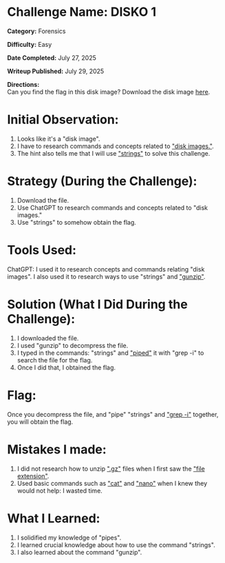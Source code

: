 # Challenge Name: DISKO 1

**Category:** Forensics

**Difficulty:** Easy

**Date Completed:**  July 27, 2025

**Writeup Published:** July 29, 2025

**Directions:**  
Can you find the flag in this disk image? Download the disk image [here](https://artifacts.picoctf.net/c/538/disko-1.dd.gz).

 # Initial Observation: 
1. Looks like it's a "disk image".
2. I have to research commands and concepts related to ["disk images."](https://www.techtarget.com/whatis/definition/disk-image).
3. The hint also tells me that I will use ["strings"](https://labex.io/tutorials/linux-linux-strings-command-with-practical-examples-422934) to solve this challenge.

 # Strategy (During the Challenge):
1. Download the file.
2. Use ChatGPT to research commands and concepts related to "disk images."
3. Use "strings" to somehow obtain the flag.


 # Tools Used:

ChatGPT: I used it to research concepts and commands relating "disk images". I also used it to research ways to use "strings" and ["gunzip"](https://www.geeksforgeeks.org/linux-unix/gunzip-command-in-linux-with-examples/).

# Solution (What I Did During the Challenge): 
1. I downloaded the file.
2. I used "gunzip" to decompress the file.
3. I typed in the commands: "strings" and ["piped"](https://www.geeksforgeeks.org/linux-unix/piping-in-unix-or-linux/) it with "grep -i" to search the file for the flag.
4. Once I did that, I obtained the flag.

# Flag: 

Once you decompress the file, and "pipe" "strings" and ["grep -i"](https://www.digitalocean.com/community/tutorials/grep-command-in-linux-unix) together, you will obtain the flag. 

# Mistakes I made:

1. I did not research  how to unzip [".gz"](https://www.geeksforgeeks.org/techtips/gz-compressed-format/) files when I first saw the ["file extension"](https://www.techtarget.com/whatis/definition/file-format).
2. Used basic commands such as ["cat"](https://phoenixnap.com/kb/linux-cat-command) and ["nano"](https://www.geeksforgeeks.org/linux-unix/nano-text-editor-in-linux/) when I knew they would not help: I wasted time.

# What I Learned:
1. I solidified my knowledge of "pipes".
2. I learned crucial knowledge about how to use the command "strings".
3. I also learned about the command "gunzip".
